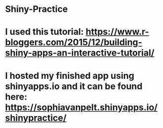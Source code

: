 # Shiny-Practice
# I used this tutorial: https://www.r-bloggers.com/2015/12/building-shiny-apps-an-interactive-tutorial/
# I hosted my finished app using shinyapps.io and it can be found here: https://sophiavanpelt.shinyapps.io/shinypractice/
